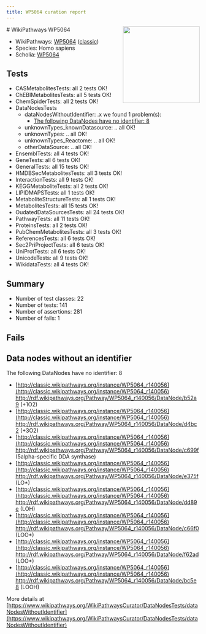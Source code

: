 ```yaml
---
title: WP5064 curation report
---
```


<img style="float: right; width: 200px" src="https://upload.wikimedia.org/wikipedia/commons/thumb/8/83/Wplogo_with_text_500.png/640px-Wplogo_with_text_500.png" />
# WikiPathways WP5064

* WikiPathways: [WP5064](https://wikipathways.org/pathways/WP5064) ([classic](https://classic.wikipathways.org/instance/WP5064))
* Species: Homo sapiens
* Scholia: [WP5064](https://scholia.toolforge.org/wikipathways/WP5064)
## Tests
* CASMetabolitesTests: all 2 tests OK!
* ChEBIMetabolitesTests: all 5 tests OK!
* ChemSpiderTests: all 2 tests OK!
* DataNodesTests
    * dataNodesWithoutIdentifier: .x we found 1 problem(s):
        * [The following DataNodes have no identifier: 8](#d2d32fa7)
    * unknownTypes_knownDatasource: .. all OK!
    * unknownTypes: .. all OK!
    * unknownTypes_Reactome: .. all OK!
    * otherDataSource: .. all OK!
* EnsemblTests: all 4 tests OK!
* GeneTests: all 6 tests OK!
* GeneralTests: all 15 tests OK!
* HMDBSecMetabolitesTests: all 3 tests OK!
* InteractionTests: all 9 tests OK!
* KEGGMetaboliteTests: all 2 tests OK!
* LIPIDMAPSTests: all 1 tests OK!
* MetaboliteStructureTests: all 1 tests OK!
* MetabolitesTests: all 15 tests OK!
* OudatedDataSourcesTests: all 24 tests OK!
* PathwayTests: all 11 tests OK!
* ProteinsTests: all 2 tests OK!
* PubChemMetabolitesTests: all 3 tests OK!
* ReferencesTests: all 6 tests OK!
* Sec2PriProjectTests: all 6 tests OK!
* UniProtTests: all 6 tests OK!
* UnicodeTests: all 9 tests OK!
* WikidataTests: all 4 tests OK!


## Summary

* Number of test classes: 22
* Number of tests: 141
* Number of assertions: 281
* Number of fails: 1

## Fails

<a name="d2d32fa7" />

## Data nodes without an identifier

The following DataNodes have no identifier: 8

* [http://classic.wikipathways.org/instance/WP5064_r140056](http://classic.wikipathways.org/instance/WP5064_r140056) http://rdf.wikipathways.org/Pathway/WP5064_r140056/DataNode/b52a9 (+1O2)
* [http://classic.wikipathways.org/instance/WP5064_r140056](http://classic.wikipathways.org/instance/WP5064_r140056) http://rdf.wikipathways.org/Pathway/WP5064_r140056/DataNode/d4bc2 (+3O2)
* [http://classic.wikipathways.org/instance/WP5064_r140056](http://classic.wikipathways.org/instance/WP5064_r140056) http://rdf.wikipathways.org/Pathway/WP5064_r140056/DataNode/c699f (5alpha-specific
DDA synthase)
* [http://classic.wikipathways.org/instance/WP5064_r140056](http://classic.wikipathways.org/instance/WP5064_r140056) http://rdf.wikipathways.org/Pathway/WP5064_r140056/DataNode/e375f (LO*)
* [http://classic.wikipathways.org/instance/WP5064_r140056](http://classic.wikipathways.org/instance/WP5064_r140056) http://rdf.wikipathways.org/Pathway/WP5064_r140056/DataNode/dd89e (LOH)
* [http://classic.wikipathways.org/instance/WP5064_r140056](http://classic.wikipathways.org/instance/WP5064_r140056) http://rdf.wikipathways.org/Pathway/WP5064_r140056/DataNode/c66f0 (LOO*)
* [http://classic.wikipathways.org/instance/WP5064_r140056](http://classic.wikipathways.org/instance/WP5064_r140056) http://rdf.wikipathways.org/Pathway/WP5064_r140056/DataNode/f62ad (LOO*)
* [http://classic.wikipathways.org/instance/WP5064_r140056](http://classic.wikipathways.org/instance/WP5064_r140056) http://rdf.wikipathways.org/Pathway/WP5064_r140056/DataNode/bc5e8 (LOOH)


More details at [https://www.wikipathways.org/WikiPathwaysCurator/DataNodesTests/dataNodesWithoutIdentifier](https://www.wikipathways.org/WikiPathwaysCurator/DataNodesTests/dataNodesWithoutIdentifier)

